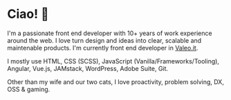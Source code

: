 # Ciao! 👋

I'm a passionate front end developer with 10+ years of work experience around the web. I love turn design and ideas into clear, scalable and maintenable products. I'm currently front end developer in [Valeo.it](https://www.valeo.it).

I mostly use HTML, CSS (SCSS), JavaScript (Vanilla/Frameworks/Tooling), Angular, Vue.js, JAMstack, WordPress, Adobe Suite, Git.

Other than my wife and our two cats, I love proactivity, problem solving, DX, OSS & gaming.
